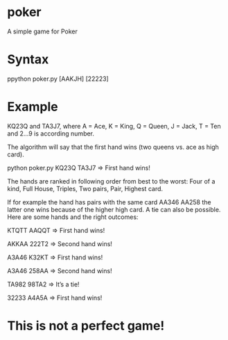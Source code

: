 # poker
A simple game for Poker

# Syntax
ppython poker.py [AAKJH] [22223]

# Example
KQ23Q and TA3J7, where A = Ace, K = King, Q = Queen, J = Jack, T = Ten and 2…9 is according number.

The algorithm will say that the first hand wins (two queens vs. ace as high card).

python poker.py KQ23Q TA3J7 => First hand wins!

The hands are ranked in following order from best to the worst: Four of a kind, Full House, Triples, Two pairs, Pair, Highest card. 

If for example the hand has pairs with the same card AA346 AA258 the latter one wins because of the higher high card. A tie can also be possible. Here are some hands and the right outcomes:

KTQTT AAQQT => First hand wins!

AKKAA 222T2 => Second hand wins!

A3A46 K32KT => First hand wins!

A3A46 258AA => Second hand wins!

TA982 98TA2 => It’s a tie!

32233 A4A5A => First hand wins!

# This is not a perfect game!

